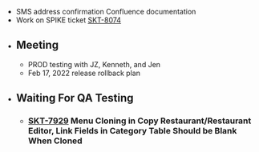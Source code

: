 - SMS address confirmation Confluence documentation
- Work on SPIKE ticket [SKT-8074](https://wondersco.atlassian.net/browse/SKT-8074)
- ## Meeting
	- PROD testing with JZ, Kenneth, and Jen
	- Feb 17, 2022 release rollback plan
- ## Waiting For QA Testing
	- ### [SKT-7929](https://wondersco.atlassian.net/browse/SKT-7929) Menu Cloning in Copy Restaurant/Restaurant Editor, Link Fields in Category Table Should be Blank When Cloned